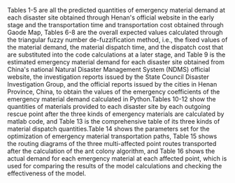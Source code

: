 Tables 1-5 are all the predicted quantities of emergency material demand at each disaster site obtained through Henan's official website in the early stage and the transportation time and transportation cost obtained through Gaode Map, Tables 6-8 are the overall expected values calculated through the triangular fuzzy number de-fuzzification method, i.e., the fixed values of the material demand, the material dispatch time, and the dispatch cost that are substituted into the code calculations at a later stage, and Table 9 is the estimated emergency material demand for each disaster site obtained from China's national Natural Disaster Management System (NDMS) official website, the investigation reports issued by the State Council Disaster Investigation Group, and the official reports issued by the cities in Henan Province, China, to obtain the values of the emergency coefficients of the emergency material demand calculated in Python.Tables 10-12 show the quantities of materials provided to each disaster site by each outgoing rescue point after the three kinds of emergency materials are calculated by matlab code, and Table 13 is the comprehensive table of its three kinds of material dispatch quantities.Table 14 shows the parameters set for the optimization of emergency material transportation paths, Table 15 shows the routing diagrams of the three multi-affected point routes transported after the calculation of the ant colony algorithm, and Table 16 shows the actual demand for each emergency material at each affected point, which is used for comparing the results of the model calculations and checking the effectiveness of the model.
